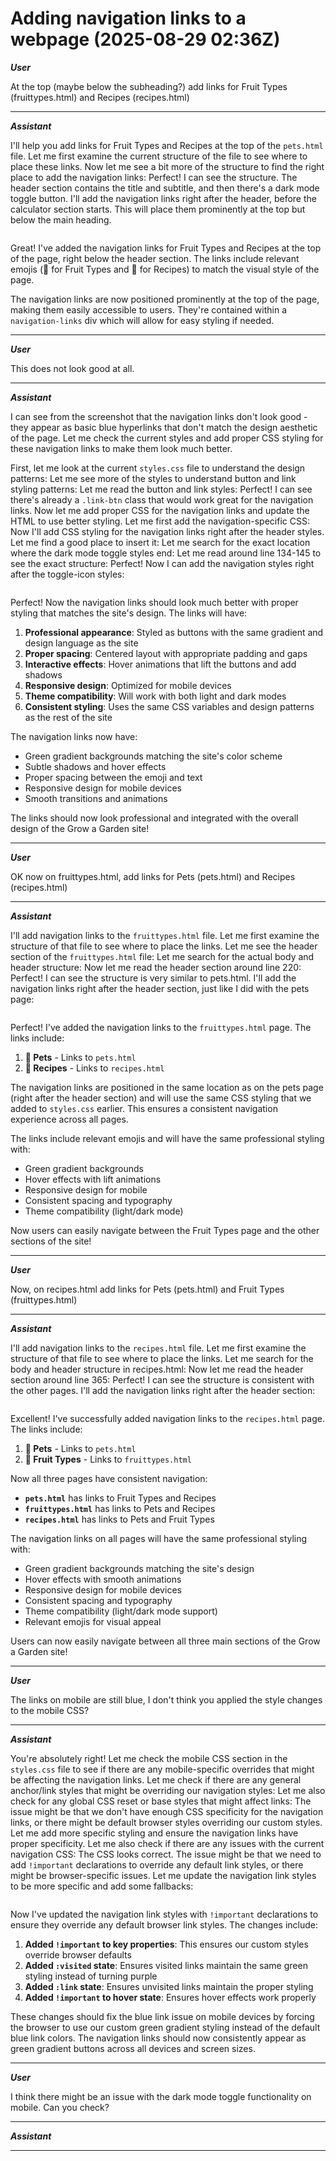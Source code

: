 <!-- Generated by SpecStory -->

# Adding navigation links to a webpage (2025-08-29 02:36Z)

_**User**_

At the top (maybe below the subheading?) add links for Fruit Types (fruittypes.html) and Recipes (recipes.html)

---

_**Assistant**_

I'll help you add links for Fruit Types and Recipes at the top of the `pets.html` file. Let me first examine the current structure of the file to see where to place these links. Now let me see a bit more of the structure to find the right place to add the navigation links: Perfect! I can see the structure. The header section contains the title and subtitle, and then there's a dark mode toggle button. I'll add the navigation links right after the header, before the calculator section starts. This will place them prominently at the top but below the main heading. 
```

```
Great! I've added the navigation links for Fruit Types and Recipes at the top of the page, right below the header section. The links include relevant emojis (🍎 for Fruit Types and 🍳 for Recipes) to match the visual style of the page.

The navigation links are now positioned prominently at the top of the page, making them easily accessible to users. They're contained within a `navigation-links` div which will allow for easy styling if needed.

---

_**User**_

This does not look good at all.

---

_**Assistant**_

I can see from the screenshot that the navigation links don't look good - they appear as basic blue hyperlinks that don't match the design aesthetic of the page. Let me check the current styles and add proper CSS styling for these navigation links to make them look much better.

First, let me look at the current `styles.css` file to understand the design patterns: Let me see more of the styles to understand button and link styling patterns: Let me read the button and link styles: Perfect! I can see there's already a `.link-btn` class that would work great for the navigation links. Now let me add proper CSS for the navigation links and update the HTML to use better styling. Let me first add the navigation-specific CSS: Now I'll add CSS styling for the navigation links right after the header styles. Let me find a good place to insert it: Let me search for the exact location where the dark mode toggle styles end: Let me read around line 134-145 to see the exact structure: Perfect! Now I can add the navigation styles right after the toggle-icon styles: 
```

```
Perfect! Now the navigation links should look much better with proper styling that matches the site's design. The links will have:

1. **Professional appearance**: Styled as buttons with the same gradient and design language as the site
2. **Proper spacing**: Centered layout with appropriate padding and gaps
3. **Interactive effects**: Hover animations that lift the buttons and add shadows
4. **Responsive design**: Optimized for mobile devices
5. **Theme compatibility**: Will work with both light and dark modes
6. **Consistent styling**: Uses the same CSS variables and design patterns as the rest of the site

The navigation links now have:
- Green gradient backgrounds matching the site's color scheme
- Subtle shadows and hover effects
- Proper spacing between the emoji and text
- Responsive design for mobile devices
- Smooth transitions and animations

The links should now look professional and integrated with the overall design of the Grow a Garden site!

---

_**User**_

OK now on fruittypes.html, add links for Pets (pets.html) and Recipes (recipes.html)

---

_**Assistant**_

I'll add navigation links to the `fruittypes.html` file. Let me first examine the structure of that file to see where to place the links. Let me see the header section of the `fruittypes.html` file: Let me search for the actual body and header structure: Now let me read the header section around line 220: Perfect! I can see the structure is very similar to pets.html. I'll add the navigation links right after the header section, just like I did with the pets page: 
```

```
Perfect! I've added the navigation links to the `fruittypes.html` page. The links include:

1. **🐾 Pets** - Links to `pets.html`
2. **🍳 Recipes** - Links to `recipes.html`

The navigation links are positioned in the same location as on the pets page (right after the header section) and will use the same CSS styling that we added to `styles.css` earlier. This ensures a consistent navigation experience across all pages.

The links include relevant emojis and will have the same professional styling with:
- Green gradient backgrounds
- Hover effects with lift animations
- Responsive design for mobile
- Consistent spacing and typography
- Theme compatibility (light/dark mode)

Now users can easily navigate between the Fruit Types page and the other sections of the site!

---

_**User**_

Now, on recipes.html add links for Pets (pets.html) and Fruit Types (fruittypes.html)

---

_**Assistant**_

I'll add navigation links to the `recipes.html` file. Let me first examine the structure of that file to see where to place the links. Let me search for the body and header structure in recipes.html: Now let me read the header section around line 365: Perfect! I can see the structure is consistent with the other pages. I'll add the navigation links right after the header section: 
```

```
Excellent! I've successfully added navigation links to the `recipes.html` page. The links include:

1. **🐾 Pets** - Links to `pets.html`  
2. **🍎 Fruit Types** - Links to `fruittypes.html`

Now all three pages have consistent navigation:

- **`pets.html`** has links to Fruit Types and Recipes
- **`fruittypes.html`** has links to Pets and Recipes  
- **`recipes.html`** has links to Pets and Fruit Types

The navigation links on all pages will have the same professional styling with:
- Green gradient backgrounds matching the site's design
- Hover effects with smooth animations
- Responsive design for mobile devices
- Consistent spacing and typography
- Theme compatibility (light/dark mode support)
- Relevant emojis for visual appeal

Users can now easily navigate between all three main sections of the Grow a Garden site!

---

_**User**_

The links on mobile are still blue, I don't think you applied the style changes to the mobile CSS?

---

_**Assistant**_

You're absolutely right! Let me check the mobile CSS section in the `styles.css` file to see if there are any mobile-specific overrides that might be affecting the navigation links. Let me check if there are any general anchor/link styles that might be overriding our navigation styles: Let me also check for any global CSS reset or base styles that might affect links: The issue might be that we don't have enough CSS specificity for the navigation links, or there might be default browser styles overriding our custom styles. Let me add more specific styling and ensure the navigation links have proper specificity. Let me also check if there are any issues with the current navigation CSS: The CSS looks correct. The issue might be that we need to add `!important` declarations to override any default link styles, or there might be browser-specific issues. Let me update the navigation link styles to be more specific and add some fallbacks: 
```

```
Now I've updated the navigation link styles with `!important` declarations to ensure they override any default browser link styles. The changes include:

1. **Added `!important` to key properties**: This ensures our custom styles override browser defaults
2. **Added `:visited` state**: Ensures visited links maintain the same green styling instead of turning purple
3. **Added `:link` state**: Ensures unvisited links maintain the proper styling
4. **Added `!important` to hover state**: Ensures hover effects work properly

These changes should fix the blue link issue on mobile devices by forcing the browser to use our custom green gradient styling instead of the default blue link colors. The navigation links should now consistently appear as green gradient buttons across all devices and screen sizes.

---

_**User**_

I think there might be an issue with the dark mode toggle functionality on mobile. Can you check?

---

_**Assistant**_



---

